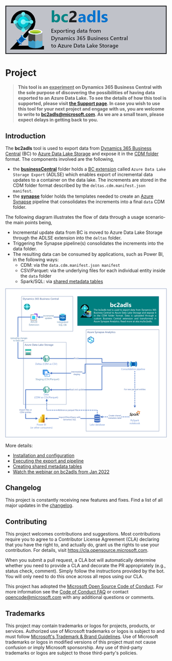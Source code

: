![](.assets/bc2adls_banner.png)

# Project

> **This tool is an <u>experiment</u> on Dynamics 365 Business Central with the sole purpose of discovering the possibilities of having data exported to an Azure Data Lake. To see the details of how this tool is supported, please visit [the Support page](./SUPPORT.md). In case you wish to use this tool for your next project and engage with us, you are welcome to write to bc2adls@microsoft.com. As we are a small team, please expect delays in getting back to you.**

## Introduction

The **bc2adls** tool is used to export data from [Dynamics 365 Business Central](https://dynamics.microsoft.com/en-us/business-central/overview/) (BC) to [Azure Data Lake Storage](https://docs.microsoft.com/en-us/azure/storage/blobs/data-lake-storage-introduction) and expose it in the [CDM folder](https://docs.microsoft.com/en-us/common-data-model/data-lake) format. The components involved are the following,
- the **[businessCentral](/tree/main/businessCentral/)** folder holds a [BC extension](https://docs.microsoft.com/en-gb/dynamics365/business-central/ui-extensions) called `Azure Data Lake Storage Export` (ADLSE) which enables export of incremental data updates to a container on the data lake. The increments are stored in the CDM folder format described by the `deltas.cdm.manifest.json manifest`.
- the **[synapse](/tree/main/synapse/)** folder holds the templates needed to create an [Azure Synapse](https://azure.microsoft.com/en-gb/services/synapse-analytics/) pipeline that consolidates the increments into a final `data` CDM folder.

The following diagram illustrates the flow of data through a usage scenario- the main points being,
- Incremental update data from BC is moved to Azure Data Lake Storage through the ADLSE extension into the `deltas` folder.
- Triggering the Synapse pipeline(s) consolidates the increments into the data folder.
- The resulting data can be consumed by applications, such as Power BI, in the following ways:
	- CDM: via the `data.cdm.manifest.json manifest`
	- CSV/Parquet: via the underlying files for each individual entity inside the `data` folder
	- Spark/SQL: via [shared metadata tables](/.assets/SharedMetadataTables.md)
	
![Architecture](/.assets/architecture.png "Flow of data")

More details:
- [Installation and configuration](/.assets/Setup.md)
- [Executing the export and pipeline](/.assets/Execution.md)
- [Creating shared metadata tables](/.assets/SharedMetadataTables.md)
- [Watch the webinar on bc2adls from Jan 2022](https://www.microsoft.com/en-us/videoplayer/embed/RWSHHG)

## Changelog

This project is constantly receiving new features and fixes. Find a list of all major updates in the [changelog](/.assets/Changelog.md).

## Contributing

This project welcomes contributions and suggestions.  Most contributions require you to agree to a
Contributor License Agreement (CLA) declaring that you have the right to, and actually do, grant us
the rights to use your contribution. For details, visit https://cla.opensource.microsoft.com.

When you submit a pull request, a CLA bot will automatically determine whether you need to provide
a CLA and decorate the PR appropriately (e.g., status check, comment). Simply follow the instructions
provided by the bot. You will only need to do this once across all repos using our CLA.

This project has adopted the [Microsoft Open Source Code of Conduct](https://opensource.microsoft.com/codeofconduct/).
For more information see the [Code of Conduct FAQ](https://opensource.microsoft.com/codeofconduct/faq/) or
contact [opencode@microsoft.com](mailto:opencode@microsoft.com) with any additional questions or comments.

## Trademarks

This project may contain trademarks or logos for projects, products, or services. Authorized use of Microsoft 
trademarks or logos is subject to and must follow 
[Microsoft's Trademark & Brand Guidelines](https://www.microsoft.com/en-us/legal/intellectualproperty/trademarks/usage/general).
Use of Microsoft trademarks or logos in modified versions of this project must not cause confusion or imply Microsoft sponsorship.
Any use of third-party trademarks or logos are subject to those third-party's policies.
